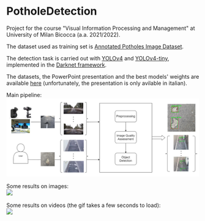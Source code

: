# PotholeDetection
Project for the course "Visual Information Processing and Management" at University of Milan Bicocca (a.a. 2021/2022). 

The dataset used as training set is [Annotated Potholes Image Dataset](https://www.kaggle.com/datasets/chitholian/annotated-potholes-dataset?select=annotated-images).

The detection task is carried out with [YOLOv4](https://github.com/AlexeyAB/darknet/tree/yolov4) and [YOLOv4-tiny](https://github.com/AlexeyAB/darknet/tree/yolov4), implemented in the [Darknet framework](https://github.com/AlexeyAB/darknet).

The datasets, the PowerPoint presentation and the best models' weights are available [here](https://drive.google.com/drive/folders/1talxVG6_OqUvEruzMEVPVOZjB-IV4XKj?usp=sharing) (unfortunately, the presentation is only avilable in italian).

Main pipeline: <br>
![](https://github.com/SteTala97/PotholeDetection/blob/main/demo_data/main-pipeline.png)

Some results on images: <br>
![](https://github.com/SteTala97/PotholeDetection/blob/main/demo_data/images-result-collage.png)

Some results on videos (the gif takes a few seconds to load): <br>
![](https://github.com/SteTala97/PotholeDetection/blob/main/demo_data/video-5-result.gif)
